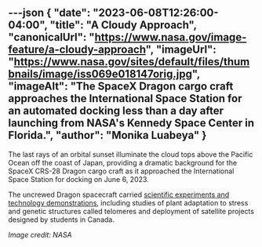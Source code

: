 ---json
{
  "date": "2023-06-08T12:26:00-04:00",
  "title": "A Cloudy Approach",
  "canonicalUrl": "https://www.nasa.gov/image-feature/a-cloudy-approach",
  "imageUrl": "https://www.nasa.gov/sites/default/files/thumbnails/image/iss069e018147orig.jpg",
  "imageAlt": "The SpaceX Dragon cargo craft approaches the International Space Station for an automated docking less than a day after launching from NASA's Kennedy Space Center in Florida.",
  "author": "Monika Luabeya"
}
---

The last rays of an orbital sunset illuminate the cloud tops above the Pacific Ocean off the coast of Japan, providing a dramatic background for the SpaceX CRS-28 Dragon cargo craft as it approached the International Space Station for docking on June 6, 2023.

The uncrewed Dragon spacecraft carried [scientific experiments and technology demonstrations](https://www.nasa.gov/mission_pages/station/research/news/research-flies-to-the-space-station-on-spacex-crs-28), including studies of plant adaptation to stress and genetic structures called telomeres and deployment of satellite projects designed by students in Canada.

_Image credit: NASA_
